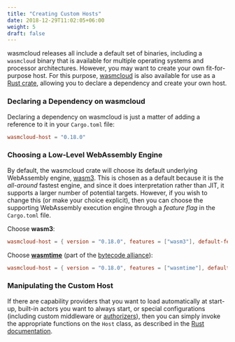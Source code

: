 ```yaml
---
title: "Creating Custom Hosts"
date: 2018-12-29T11:02:05+06:00
weight: 5
draft: false
---
```


wasmcloud releases all include a default set of binaries, including a `wasmcloud` binary that is available for multiple operating systems and processor architectures. However, you may want to create your own fit-for-purpose host. For this purpose, [wasmcloud](https://github.com/wasmcloud/wasmcloud) is also available for use as a [Rust crate](https://crates.io/crates/wasmcloud-host), allowing you to declare a dependency and create your own host.

### Declaring a Dependency on wasmcloud

Declaring a dependency on wasmcloud is just a matter of adding a reference to it in your `Cargo.toml` file:

```toml
wasmcloud-host = "0.18.0"
```

### Choosing a Low-Level WebAssembly Engine

By default, the wasmcloud crate will choose its default underlying WebAssembly engine, [wasm3](https://github.com/wasm3/wasm3). This is chosen as a default because it is the _all-around_ fastest engine, and since it does interpretation rather than JIT, it supports a larger number of potential targets. However, if you wish to change this (or make your choice explicit), then you can choose the supporting WebAssembly execution engine through a _feature flag_ in the `Cargo.toml` file.

Choose **wasm3**:

```toml
wasmcloud-host = { version = "0.18.0", features = ["wasm3"], default-features = false }
```

Choose **[wasmtime](https://wasmtime.dev/)** (part of the [bytecode alliance](https://bytecodealliance.org/)):

```toml
wasmcloud-host = { version = "0.18.0", features = ["wasmtime"], default-features = false }
```

### Manipulating the Custom Host

If there are capability providers that you want to load automatically at start-up, built-in actors you want to always start, or special configurations (including custom middleware or [authorizers](../authorizer)), then you can simply invoke the appropriate functions on the `Host` class, as described in the [Rust documentation](https://docs.rs/wasmcloud-host).
